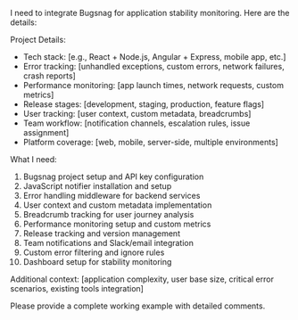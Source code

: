 I need to integrate Bugsnag for application stability monitoring. Here are the details:

Project Details:

- Tech stack: [e.g., React + Node.js, Angular + Express, mobile app, etc.]
- Error tracking: [unhandled exceptions, custom errors, network failures, crash reports]
- Performance monitoring: [app launch times, network requests, custom metrics]
- Release stages: [development, staging, production, feature flags]
- User tracking: [user context, custom metadata, breadcrumbs]
- Team workflow: [notification channels, escalation rules, issue assignment]
- Platform coverage: [web, mobile, server-side, multiple environments]

What I need:

1. Bugsnag project setup and API key configuration
2. JavaScript notifier installation and setup
3. Error handling middleware for backend services
4. User context and custom metadata implementation
5. Breadcrumb tracking for user journey analysis
6. Performance monitoring setup and custom metrics
7. Release tracking and version management
8. Team notifications and Slack/email integration
9. Custom error filtering and ignore rules
10. Dashboard setup for stability monitoring

Additional context: [application complexity, user base size, critical error scenarios, existing tools integration]

Please provide a complete working example with detailed comments.
